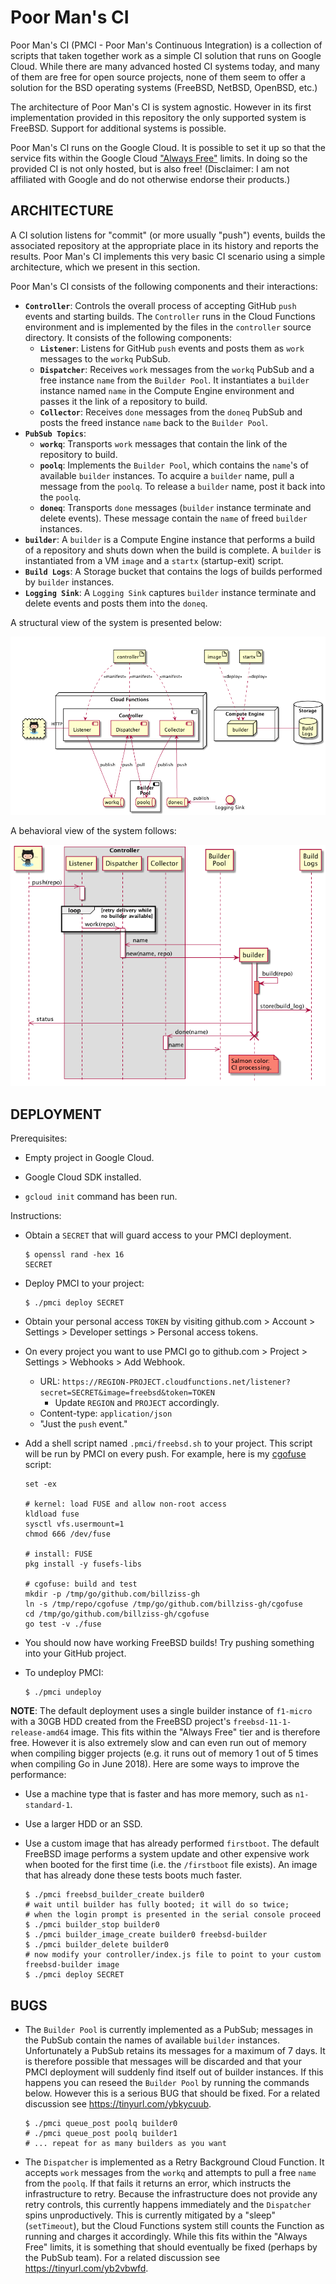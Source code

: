 # Poor Man's CI

Poor Man's CI (PMCI - Poor Man's Continuous Integration) is a collection of scripts that taken together work as a simple CI solution that runs on Google Cloud. While there are many advanced hosted CI systems today, and many of them are free for open source projects, none of them seem to offer a solution for the BSD operating systems (FreeBSD, NetBSD, OpenBSD, etc.)

The architecture of Poor Man's CI is system agnostic. However in its first implementation provided in this repository the only supported system is FreeBSD. Support for additional systems is possible.

Poor Man's CI runs on the Google Cloud. It is possible to set it up so that the service fits within the Google Cloud ["Always Free"](https://cloud.google.com/free/docs/always-free-usage-limits) limits. In doing so the provided CI is not only hosted, but is also free! (Disclaimer: I am not affiliated with Google and do not otherwise endorse their products.)

## ARCHITECTURE

A CI solution listens for "commit" (or more usually "push") events, builds the associated repository at the appropriate place in its history and reports the results. Poor Man's CI implements this very basic CI scenario using a simple architecture, which we present in this section.

Poor Man's CI consists of the following components and their interactions:

- **`Controller`**: Controls the overall process of accepting GitHub `push` events and starting builds. The `Controller` runs in the Cloud Functions environment and is implemented by the files in the `controller` source directory. It consists of the following components:
    - **`Listener`**: Listens for GitHub `push` events and posts them as `work` messages to the `workq` PubSub.
    - **`Dispatcher`**: Receives `work` messages from the `workq` PubSub and a free instance `name` from the `Builder Pool`. It instantiates a `builder` instance named `name` in the Compute Engine environment and passes it the link of a repository to build.
    - **`Collector`**: Receives `done` messages from the `doneq` PubSub and posts the freed instance `name` back to the `Builder Pool`.
- **`PubSub Topics`**:
    - **`workq`**: Transports `work` messages that contain the link of the repository to build.
    - **`poolq`**: Implements the `Builder Pool`, which contains the `name`'s of available `builder` instances. To acquire a `builder` name, pull a message from the `poolq`. To release a `builder` name, post it back into the `poolq`.
    - **`doneq`**: Transports `done` messages (`builder` instance terminate and delete events). These message contain the `name` of freed `builder` instances.
- **`builder`**: A `builder` is a Compute Engine instance that performs a build of a repository and shuts down when the build is complete. A `builder` is instantiated from a VM `image` and a `startx` (startup-exit) script.
- **`Build Logs`**: A Storage bucket that contains the logs of builds performed by `builder` instances.
- **`Logging Sink`**: A `Logging Sink` captures `builder` instance terminate and delete events and posts them into the `doneq`.

A structural view of the system is presented below:

![Deployment Diagram](doc/deployment.png)

A behavioral view of the system follows:

![Sequence Diagram](doc/sequence.png)

## DEPLOYMENT

Prerequisites:

- Empty project in Google Cloud.

- Google Cloud SDK installed.

- `gcloud init` command has been run.

Instructions:
- Obtain a `SECRET` that will guard access to your PMCI deployment.
    ```
    $ openssl rand -hex 16
    SECRET
    ```

- Deploy PMCI to your project:
    ```
    $ ./pmci deploy SECRET
    ```

- Obtain your personal access `TOKEN` by visiting github.com > Account > Settings > Developer settings > Personal access tokens.

- On every project you want to use PMCI go to github.com > Project > Settings > Webhooks > Add Webhook.
    - URL: `https://REGION-PROJECT.cloudfunctions.net/listener?secret=SECRET&image=freebsd&token=TOKEN`
        - Update `REGION` and `PROJECT` accordingly.
    - Content-type: `application/json`
    - "Just the `push` event."

- Add a shell script named `.pmci/freebsd.sh` to your project. This script will be run by PMCI on every push. For example, here is my [cgofuse](https://github.com/billziss-gh/cgofuse) script:
    ```shell
    set -ex

    # kernel: load FUSE and allow non-root access
    kldload fuse
    sysctl vfs.usermount=1
    chmod 666 /dev/fuse

    # install: FUSE
    pkg install -y fusefs-libs

    # cgofuse: build and test
    mkdir -p /tmp/go/github.com/billziss-gh
    ln -s /tmp/repo/cgofuse /tmp/go/github.com/billziss-gh/cgofuse
    cd /tmp/go/github.com/billziss-gh/cgofuse
    go test -v ./fuse
    ```

- You should now have working FreeBSD builds! Try pushing something into your GitHub project.

- To undeploy PMCI:
    ```
    $ ./pmci undeploy
    ```

**NOTE**: The default deployment uses a single builder instance of `f1-micro` with a 30GB HDD created from the FreeBSD project's `freebsd-11-1-release-amd64` image. This fits within the "Always Free" tier and is therefore free. However it is also extremely slow and can even run out of memory when compiling bigger projects (e.g. it runs out of memory 1 out of 5 times when compiling Go in June 2018). Here are some ways to improve the performance:

- Use a machine type that is faster and has more memory, such as `n1-standard-1`.

- Use a larger HDD or an SSD.

- Use a custom image that has already performed `firstboot`. The default FreeBSD image performs a system update and other expensive work when booted for the first time (i.e. the `/firstboot` file exists). An image that has already done these tests boots much faster.
    ```
    $ ./pmci freebsd_builder_create builder0
    # wait until builder has fully booted; it will do so twice;
    # when the login prompt is presented in the serial console proceed
    $ ./pmci builder_stop builder0
    $ ./pmci builder_image_create builder0 freebsd-builder
    $ ./pmci builder_delete builder0
    # now modify your controller/index.js file to point to your custom freebsd-builder image
    $ ./pmci deploy SECRET
    ```

## BUGS

- The `Builder Pool` is currently implemented as a PubSub; messages in the PubSub contain the names of available `builder` instances. Unfortunately a PubSub retains its messages for a maximum of 7 days. It is therefore possible that messages will be discarded and that your PMCI deployment will suddenly find itself out of builder instances. If this happens you can reseed the `Builder Pool` by running the commands below. However this is a serious BUG that should be fixed. For a related discussion see https://tinyurl.com/ybkycuub.
    ```
    $ ./pmci queue_post poolq builder0
    # ./pmci queue_post poolq builder1
    # ... repeat for as many builders as you want
    ```

- The `Dispatcher` is implemented as a Retry Background Cloud Function. It accepts `work` messages from the `workq` and attempts to pull a free `name` from the `poolq`. If that fails it returns an error, which instructs the infrastructure to retry. Because the infrastructure does not provide any retry controls, this currently happens immediately and the `Dispatcher` spins unproductively. This is currently mitigated by a "sleep" (`setTimeout`), but the Cloud Functions system still counts the Function as running and charges it accordingly. While this fits within the "Always Free" limits, it is something that should eventually be fixed (perhaps by the PubSub team). For a related discussion see https://tinyurl.com/yb2vbwfd.

